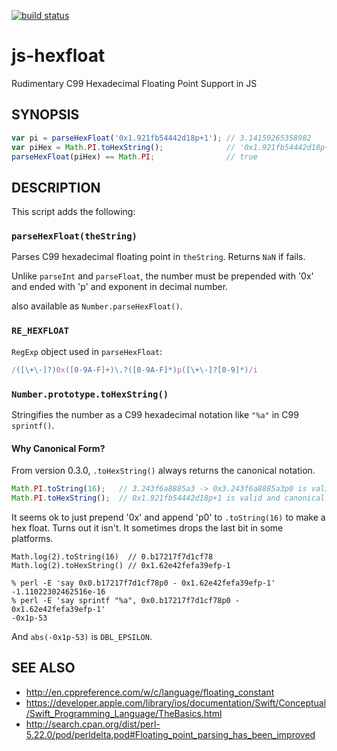 [![build status](https://secure.travis-ci.org/dankogai/js-hexfloat.png)](http://travis-ci.org/dankogai/js-hexfloat)

# js-hexfloat

Rudimentary C99 Hexadecimal Floating Point Support in JS

## SYNOPSIS

````javascript
var pi = parseHexFloat('0x1.921fb54442d18p+1'); // 3.14159265358982
var piHex = Math.PI.toHexString();              // '0x1.921fb54442d18p+1'
parseHexFloat(piHex) == Math.PI;                // true
````

## DESCRIPTION

This script adds the following:

### `parseHexFloat(theString)`

Parses C99 hexadecimal floating point in `theString`.  Returns `NaN` if fails.

Unlike `parseInt` and `parseFloat`, the number must be prepended with '0x' and ended with 'p' and exponent in decimal number.

also available as `Number.parseHexFloat()`.

### `RE_HEXFLOAT`

`RegExp` object used in `parseHexFloat`:

````javascript
/([\+\-]?)0x([0-9A-F]+)\.?([0-9A-F]*)p([\+\-]?[0-9]*)/i
````

### `Number.prototype.toHexString()`

Stringifies the number as a C99 hexadecimal notation like `"%a"` in C99 `sprintf()`. 

#### Why Canonical Form?

From version 0.3.0, `.toHexString()` always returns the canonical notation.

````javascript
Math.PI.toString(16);   // 3.243f6a8885a3 -> 0x3.243f6a8885a3p0 is valid yet uncanonical
Math.PI.toHexString();  // 0x1.921fb54442d18p+1 is valid and canonical
````

It seems ok to just prepend '0x' and append 'p0' to `.toString(16)` to make a hex float.  Turns out it isn't.  It sometimes drops the last bit in some platforms.

````
Math.log(2).toString(16)  // 0.b17217f7d1cf78
Math.log(2).toHexString() // 0x1.62e42fefa39efp-1
````

````shell
% perl -E 'say 0x0.b17217f7d1cf78p0 - 0x1.62e42fefa39efp-1'
-1.11022302462516e-16
% perl -E 'say sprintf "%a", 0x0.b17217f7d1cf78p0 - 0x1.62e42fefa39efp-1'
-0x1p-53
````

And `abs(-0x1p-53)` is `DBL_EPSILON`.

## SEE ALSO

* http://en.cppreference.com/w/c/language/floating_constant
* https://developer.apple.com/library/ios/documentation/Swift/Conceptual/Swift_Programming_Language/TheBasics.html
* http://search.cpan.org/dist/perl-5.22.0/pod/perldelta.pod#Floating_point_parsing_has_been_improved

